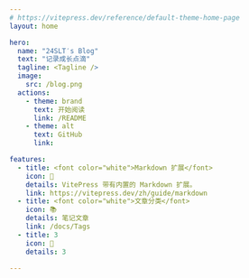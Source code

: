```yaml
---
# https://vitepress.dev/reference/default-theme-home-page
layout: home

hero:
  name: "24SLT′s Blog"
  text: "记录成长点滴"
  tagline: <Tagline />
  image: 
    src: /blog.png
  actions:
    - theme: brand
      text: 开始阅读
      link: /README
    - theme: alt
      text: GitHub
      link: 

features:
  - title: <font color="white">Markdown 扩展</font>
    icon: 🚀
    details: VitePress 带有内置的 Markdown 扩展。
    link: https://vitepress.dev/zh/guide/markdown
  - title: <font color="white">文章分类</font>
    icon: 📚
    details: 笔记文章
    link: /docs/Tags
  - title: 3
    icon: 💯
    details: 3
  
---
```


<HomeUnderline />
<MyLayout />

